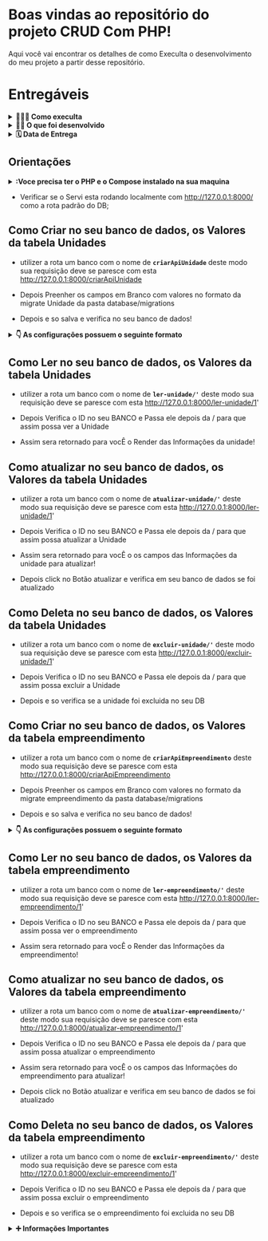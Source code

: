 # Boas vindas ao repositório do projeto CRUD Com PHP!

Aqui você vai encontrar os detalhes de como Execulta o desenvolvimento do meu projeto a partir desse repositório.

# Entregáveis

<details>
  <summary><strong>🤷🏽‍♀️ Como execulta</strong></summary><br />

Para execulta o meu projeto você deverá da um git Clone deste repositório.

</details>

<details>
  <summary><strong>👨‍💻 O que foi desenvolvido</strong></summary><br />

Hoje, no projeto **_PHP CRUD _**, Usei meus conhecimentos para revisar e consolidar **todos** os principais conceitos vistos até o momento.

## Desenvolvimento

Você devera cria sua o banco com o nome api no arquivo .env

Tambem tera que execulta o comando no seu terminal "php artisan migrate" para subir sua migrate para seu banco de dados Alerta verifique se as tabelas foram criadas no seu banco!.

Depois comando no seu terminal "php artisan serve" para abrir seu servido web. e verifica as tabelas Unidade e Empreendimentos do seu banco de dados Estao renderizadas na tela do seu desktop.

</details>

<details>
  <summary><strong>🗓 Data de Entrega</strong></summary><br />

-   Serão `2` dias de praso para o projeto.
-   Data de entrega: `16/06/2022 03:00`.

</details>

## Orientações

<details>
  <summary><strong>:Voce precisa ter o PHP e o Compose instalado na sua maquina</strong></summary><br />
  verifique se o PHP esta instalado com o camando no seu terminal "php -v"
</details>

-   Verificar se o Servi esta rodando localmente com http://127.0.0.1:8000/ como a rota padrão do DB;

## Como Criar no seu banco de dados, os Valores da tabela Unidades

-   utilizer a rota um banco com o nome de **`criarApiUnidade`** deste modo sua requisição deve se paresce com esta http://127.0.0.1:8000/criarApiUnidade

-   Depois Preenher os campos em Branco com valores no formato da migrate Unidade da pasta database/migrations

-   Depois e so salva e verifica no seu banco de dados!

<details>
  <summary><strong>👇 As configurações possuem o seguinte formato</strong></summary><br />
            $table->integer('codigo');
            $table->integer('bloco');
            $table->decimal('valor');
            $table->string('status');
</details>

## Como Ler no seu banco de dados, os Valores da tabela Unidades

-   utilizer a rota um banco com o nome de **`ler-unidade/'`** deste modo sua requisição deve se paresce com esta http://127.0.0.1:8000/ler-unidade/1'

-   Depois Verifica o ID no seu BANCO e Passa ele depois da / para que assim possa ver a Unidade

-   Assim sera retornado para vocÊ o Render das Informações da unidade!

## Como atualizar no seu banco de dados, os Valores da tabela Unidades

-   utilizer a rota um banco com o nome de **`atualizar-unidade/'`** deste modo sua requisição deve se paresce com esta http://127.0.0.1:8000/ler-unidade/1'

-   Depois Verifica o ID no seu BANCO e Passa ele depois da / para que assim possa atualizar a Unidade

-   Assim sera retornado para vocÊ o os campos das Informações da unidade para atualizar!

-   Depois click no Botão atualizar e verifica em seu banco de dados se foi atualizado

## Como Deleta no seu banco de dados, os Valores da tabela Unidades

-   utilizer a rota um banco com o nome de **`excluir-unidade/'`** deste modo sua requisição deve se paresce com esta http://127.0.0.1:8000/excluir-unidade/1'

-   Depois Verifica o ID no seu BANCO e Passa ele depois da / para que assim possa excluir a Unidade

-   Depois e so verifica se a unidade foi excluida no seu DB

## Como Criar no seu banco de dados, os Valores da tabela empreendimento

-   utilizer a rota um banco com o nome de **`criarApiEmpreendimento`** deste modo sua requisição deve se paresce com esta http://127.0.0.1:8000/criarApiEmpreendimento

-   Depois Preenher os campos em Branco com valores no formato da migrate empreendimento da pasta database/migrations

-   Depois e so salva e verifica no seu banco de dados!

<details>
  <summary><strong>👇 As configurações possuem o seguinte formato</strong></summary><br />
            $table->integer('codigo');
            $table->string('nome');
            $table->string('localização');
            $table->string('previsão');
</details>

## Como Ler no seu banco de dados, os Valores da tabela empreendimento

-   utilizer a rota um banco com o nome de **`ler-empreendimento/'`** deste modo sua requisição deve se paresce com esta http://127.0.0.1:8000/ler-empreendimento/1'

-   Depois Verifica o ID no seu BANCO e Passa ele depois da / para que assim possa ver o empreendimento

-   Assim sera retornado para vocÊ o Render das Informações da empreendimento!

## Como atualizar no seu banco de dados, os Valores da tabela empreendimento

-   utilizer a rota um banco com o nome de **`atualizar-empreendimento/'`** deste modo sua requisição deve se paresce com esta http://127.0.0.1:8000/atualizar-empreendimento/1'

-   Depois Verifica o ID no seu BANCO e Passa ele depois da / para que assim possa atualizar o empreendimento

-   Assim sera retornado para vocÊ o os campos das Informações do empreendimento para atualizar!

-   Depois click no Botão atualizar e verifica em seu banco de dados se foi atualizado

## Como Deleta no seu banco de dados, os Valores da tabela empreendimento

-   utilizer a rota um banco com o nome de **`excluir-empreendimento/'`** deste modo sua requisição deve se paresce com esta http://127.0.0.1:8000/excluir-empreendimento/1'

-   Depois Verifica o ID no seu BANCO e Passa ele depois da / para que assim possa excluir o empreendimento

-   Depois e so verifica se o empreendimento foi excluida no seu DB

<details>
  <summary><strong>➕ Informações Importantes</strong></summary><br />

As migrations estão no caminho api/database/migrations:

O codigo da views estão no caminho api/resources/views com html:

O codigo dos GET/POST estão no caminho api/routes/web.php com todas a funções comentadas:

Espero que aproveitem o projeto me dando um feedback, Pois tive que me vira para apreender php pois nunca tinha programado em php, pois quero muito da meu melhor e apreender essa liguagem, o projeto foi feito com PHP Laravel

Gostou venha fala comigo meu email e samuellucas24383@gmail.com

esse projeto e pub se quiser implementa funçonalidades novas e so clonar o repositorio e eu mesmo me resposabilizo por atualiza-lo

</details>
